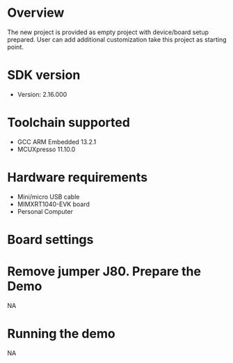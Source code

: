 Overview
========
The new project is provided as empty project with device/board setup prepared. User can add additional customization take this project as starting point.


SDK version
===========
- Version: 2.16.000

Toolchain supported
===================
- GCC ARM Embedded  13.2.1
- MCUXpresso  11.10.0

Hardware requirements
=====================
- Mini/micro USB cable
- MIMXRT1040-EVK board
- Personal Computer

Board settings
==============
Remove jumper J80.
Prepare the Demo
================
NA

Running the demo
================
NA
